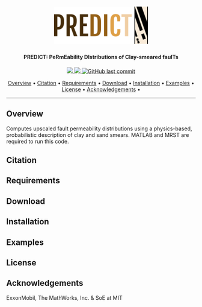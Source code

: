 <h1 align="center">
  <br>
  <a href="https://github.mit.edu/lsalo/predict"><img src="readme_docs/predict_headerLogo.png" alt="PREDICT" width="250"></a>
  <br>
</h1>

<h4 align="center">
    PREDICT: PeRmEability DIstributions of Clay-smeared faulTs
</h4>

<p align="center">
    <a href="https://www.mathworks.com/products.html">
        <img src="https://img.shields.io/badge/MATLAB%C2%AE-r2020b-orange">
    </a>
    <a href="https://www.gnu.org/licenses/gpl-3.0">
        <img src="https://img.shields.io/badge/License-GPLv3-blue.svg">
    </a>
    <a href="https://github.com/lsalo/predict/commits/master">
    <img src="https://img.shields.io/github/last-commit/lsalo/predict?color=blue"
         alt="GitHub last commit">
</p>

<p align="center">
  <a href="#overview">Overview</a> •
  <a href="#citation">Citation</a> •
  <a href="#requirements">Requirements</a> •
  <a href="#download">Download</a> •
  <a href="#installation">Installation</a> •
  <a href="#examples">Examples</a> •
  <a href="#license">License</a> •
  <a href="#acknowledgements">Acknowledgements</a> •
</p>

---

## Overview
Computes upscaled fault permeability distributions using a physics-based, probabilistic description of clay and sand smears. MATLAB and MRST are required to run this code.

## Citation

## Requirements

## Download

## Installation

## Examples

## License

## Acknowledgements
ExxonMobil, The MathWorks, Inc. & SoE at MIT
